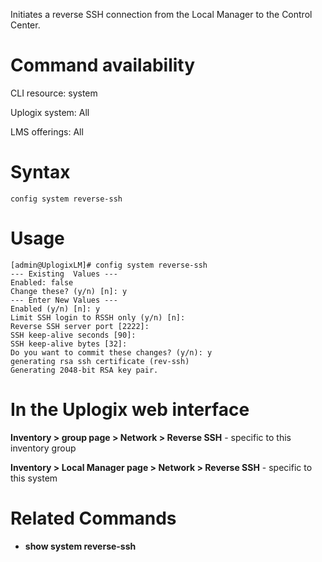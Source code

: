 <!-- 5.4 -->

Initiates a reverse SSH connection from the Local Manager to the Control Center.   

# Command availability 

CLI resource: system

Uplogix system: All

LMS offerings: All


# Syntax

```
config system reverse-ssh
```

# Usage

```
[admin@UplogixLM]# config system reverse-ssh
--- Existing  Values ---
Enabled: false
Change these? (y/n) [n]: y
--- Enter New Values ---
Enabled (y/n) [n]: y
Limit SSH login to RSSH only (y/n) [n]:
Reverse SSH server port [2222]:
SSH keep-alive seconds [90]:
SSH keep-alive bytes [32]:
Do you want to commit these changes? (y/n): y
generating rsa ssh certificate (rev-ssh)
Generating 2048-bit RSA key pair.
```

# In the Uplogix web interface

**Inventory > group page > Network > Reverse SSH** - specific to this inventory group

**Inventory > Local Manager page > Network > Reverse SSH** - specific to this system

# Related Commands

- **show system reverse-ssh**